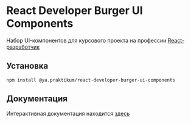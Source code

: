# React Developer Burger UI Components

Набор UI-компонентов для курсового проекта на профессии [Reaсt-разработчик](https://praktikum.yandex.ru/react/)

## Установка
```
npm install @ya.praktikum/react-developer-burger-ui-components
```

## Документация
Интерактивная документация находится [здесь](https://yandex-praktikum.github.io/react-developer-burger-ui-components/docs/)
